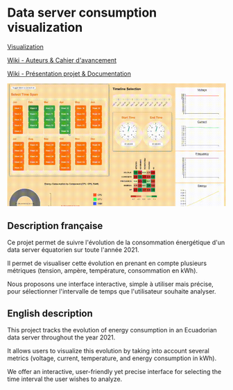 # Data server consumption visualization

[Visualization](https://jules-bonhotal.github.io/Projet-DataViz/)

[Wiki - Auteurs & Cahier d'avancement](https://github.com/jules-bonhotal/Projet-DataViz/wiki)

[Wiki - Présentation projet & Documentation](https://github.com/jules-bonhotal/Projet-DataViz/wiki/Documentation)

![Data server visualisation page](https://github.com/jules-bonhotal/Projet-DataViz/blob/main/thumbnail.gif)

## Description française

Ce projet permet de suivre l'évolution de la consommation énergétique d'un data server équatorien sur toute l'année 2021.

Il permet de visualiser cette évolution en prenant en compte plusieurs métriques (tension, ampère, température, consommation en kWh).

Nous proposons une interface interactive, simple à utiliser mais précise, pour sélectionner l'intervalle de temps que l'utilisateur souhaite analyser. 

## English description

This project tracks the evolution of energy consumption in an Ecuadorian data server throughout the year 2021.

It allows users to visualize this evolution by taking into account several metrics (voltage, current, temperature, and energy consumption in kWh).

We offer an interactive, user-friendly yet precise interface for selecting the time interval the user wishes to analyze.

